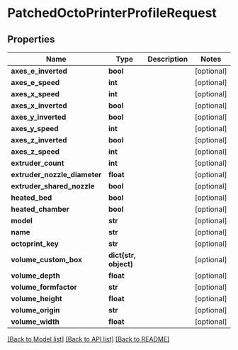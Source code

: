 # PatchedOctoPrinterProfileRequest


## Properties
Name | Type | Description | Notes
------------ | ------------- | ------------- | -------------
**axes_e_inverted** | **bool** |  | [optional] 
**axes_e_speed** | **int** |  | [optional] 
**axes_x_speed** | **int** |  | [optional] 
**axes_x_inverted** | **bool** |  | [optional] 
**axes_y_inverted** | **bool** |  | [optional] 
**axes_y_speed** | **int** |  | [optional] 
**axes_z_inverted** | **bool** |  | [optional] 
**axes_z_speed** | **int** |  | [optional] 
**extruder_count** | **int** |  | [optional] 
**extruder_nozzle_diameter** | **float** |  | [optional] 
**extruder_shared_nozzle** | **bool** |  | [optional] 
**heated_bed** | **bool** |  | [optional] 
**heated_chamber** | **bool** |  | [optional] 
**model** | **str** |  | [optional] 
**name** | **str** |  | [optional] 
**octoprint_key** | **str** |  | [optional] 
**volume_custom_box** | **dict(str, object)** |  | [optional] 
**volume_depth** | **float** |  | [optional] 
**volume_formfactor** | **str** |  | [optional] 
**volume_height** | **float** |  | [optional] 
**volume_origin** | **str** |  | [optional] 
**volume_width** | **float** |  | [optional] 

[[Back to Model list]](../README.md#documentation-for-models) [[Back to API list]](../README.md#documentation-for-api-endpoints) [[Back to README]](../README.md)


